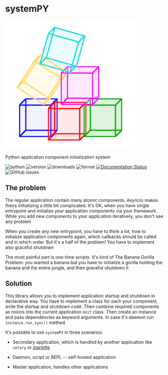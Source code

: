 # systemPY

![Logo](images/systempy-logo.png)

Python application component initialization system

![python](https://img.shields.io/pypi/pyversions/systemPY)
![version](https://img.shields.io/pypi/v/systemPY)
![downloads](https://img.shields.io/pypi/dm/systemPY)
![format](https://img.shields.io/pypi/format/systemPY)
[![Documentation Status](https://readthedocs.org/projects/systempy/badge/?version=latest)](https://systempy.readthedocs.io/en/latest/?badge=latest)
![GitHub issues](https://img.shields.io/github/issues/kai3341/systemPY)

## The problem

The regular application contain many atomic components. Asyncio makes theirs
initializing a little bit complicated. It's OK, when you have single entrypoint
and initialize your application components via your framework. While you add
new components to your application iteratively, you don't see any problem

When you create any new entrypoint, you have to think a lot, how to initialize
application components again, which callbacks should be called and in which
order. But it's a half of the problem! You have to implement also graceful
shutdown

The most painful part is one-time scripts. It's kind of The Banana Gorilla
Problem: you wanted a banana but you have to initialize a gorilla holding the
banana and the entire jungle, and then graceful shutdown it

## Solution

This library allows you to implement application startup and shutdown in
declarative way. You have to implement a class for each your component,
write the startup and shutdown code. Then combine required components as
mixins into the current application `Unit` class. Then create an instance
and pass dependencies as keyword arguments. In case it's daemon run
`instance.run_sync()` methed

It's possible to use `systemPY` in three scenarios:

* Secondary application, which is handled by another application like
`celery` or [starlette](examples/secondary/starlette.md)

* Daemon, script or REPL -- self-hosted application

* Master application, handles other applications
